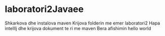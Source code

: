 # laboratori2Javaee

Shkarkova dhe instalova maven 
Krijova folderin me emer laboratori2
Hapa intellIj dhe krijova dokument te ri me maven
Bera afishimin hello world